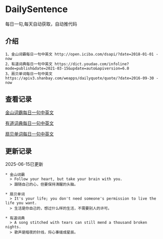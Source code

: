 # DailySentence

每日一句,每天自动获取，自动推代码

## 介绍

```
1、金山词霸每日一句中英文 http://open.iciba.com/dsapi/?date=2018-01-01 - now
2、有道词典每日一句中英文 https://dict.youdao.com/infoline?mode=publish&date=2021-03-15&update=auto&apiversion=6.0
3、扇贝单词每日一句中英文 https://apiv3.shanbay.com/weapps/dailyquote/quote/?date=2016-09-30 - now
```

## 查看记录

[金山词霸每日一句中英文](./data/iciba/)

[有道词典每日一句中英文](./data/youdao/)

[扇贝单词每日一句中英文](./data/shanbay/)

## 更新记录
2025-06-15已更新 
```
* 金山词霸
  > Follow your heart, but take your brain with you.
  > 跟随自己的心，但要保持清醒的头脑。

* 扇贝单词
  > It's your life; you don't need someone's permission to live the life you want.
  > 生活是你自己的，想过什么样的生活，不需要别人的许可。

* 有道词典
  > A song stitched with tears can still mend a thousand broken nights.
  > 歌声是暗夜的针线，将心事缝成星辰。

```
